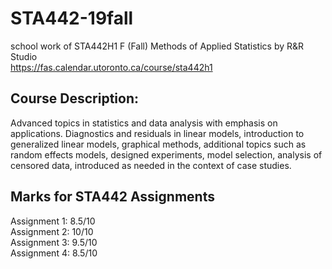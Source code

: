 # STA442-19fall
school work of STA442H1 F (Fall) Methods of Applied Statistics by R&amp;R Studio\
https://fas.calendar.utoronto.ca/course/sta442h1
## Course Description:
Advanced topics in statistics and data analysis with emphasis on applications. Diagnostics and residuals in linear models, introduction to generalized linear models, graphical methods, additional topics such as random effects models, designed experiments, model selection, analysis of censored data, introduced as needed in the context of case studies.
## Marks for STA442 Assignments
Assignment 1: 8.5/10 \
Assignment 2: 10/10 \
Assignment 3: 9.5/10 \
Assignment 4: 8.5/10 
